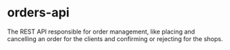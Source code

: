 # orders-api
The REST API responsible for order management, like placing and cancelling an order for the clients and confirming or rejecting for the shops.
